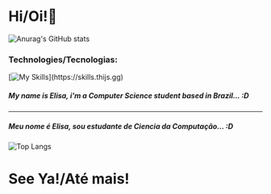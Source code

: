 # Hi/Oi!💫
![Anurag's GitHub stats](https://github-readme-stats.vercel.app/api?username=elisasader&show_icons=true&bg_color=00000000)

### Technologies/Tecnologias:
[![My Skills](https://skills.thijs.gg/icons?i=nodejs,py,react,git,html,css,)](https://skills.thijs.gg)

#####        My name is Elisa, i'm a Computer Science student based in Brazil... :D
-----
##### Meu nome é Elisa, sou estudante de Ciencia da Computação... :D
![Top Langs](https://github-readme-stats.vercel.app/api/top-langs/?username=elisasader&layout=compact)
        
# See Ya!/Até mais!
